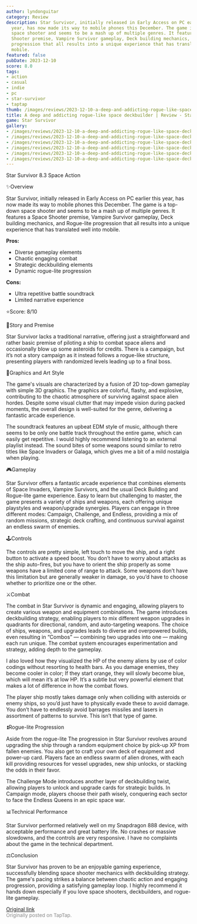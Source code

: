 ```yaml
---
author: lyndonguitar
category: Review
description: Star Survivor, initially released in Early Access on PC earlier this
  year, has now made its way to mobile phones this December. The game is a top-down
  space shooter and seems to be a mash up of multiple genres. It features a Space
  Shooter premise, Vampire Survivor gameplay, Deck building mechanics, and Rogue-lite
  progression that all results into a unique experience that has translated well into
  mobile.
featured: false
pubDate: 2023-12-10
score: 8.0
tags:
- action
- casual
- indie
- pc
- star-survivor
- taptap
thumb: /images/reviews/2023-12-10-a-deep-and-addicting-rogue-like-space-deckbuilder--review---star-survivor-0.avif
title: A deep and addicting rogue-like space deckbuilder | Review - Star Survivor
game: Star Survivor
gallery:
- /images/reviews/2023-12-10-a-deep-and-addicting-rogue-like-space-deckbuilder--review---star-survivor-0.avif
- /images/reviews/2023-12-10-a-deep-and-addicting-rogue-like-space-deckbuilder--review---star-survivor-1.avif
- /images/reviews/2023-12-10-a-deep-and-addicting-rogue-like-space-deckbuilder--review---star-survivor-2.avif
- /images/reviews/2023-12-10-a-deep-and-addicting-rogue-like-space-deckbuilder--review---star-survivor-3.avif
- /images/reviews/2023-12-10-a-deep-and-addicting-rogue-like-space-deckbuilder--review---star-survivor-4.avif
- /images/reviews/2023-12-10-a-deep-and-addicting-rogue-like-space-deckbuilder--review---star-survivor-5.avif
---
```

Star Survivor
8.3
Space
Action

✨Overview

Star Survivor, initially released in Early Access on PC earlier this year, has now made its way to mobile phones this December. The game is a top-down space shooter and seems to be a mash up of multiple genres. It features a Space Shooter premise, Vampire Survivor gameplay, Deck building mechanics, and Rogue-lite progression that all results into a unique experience that has translated well into mobile.


**Pros:**
- Diverse gameplay elements
- Chaotic engaging combat
- Strategic deckbuilding elements
- Dynamic rogue-lite progression



**Cons:**
- Ultra repetitive battle soundtrack
- Limited narrative experience


⭐️Score: 8/10

📖Story and Premise

Star Survivor lacks a traditional narrative, offering just a straightforward and rather basic premise of piloting a ship to combat space aliens and occasionally blow up some asteroids for credits. There is a campaign, but it’s not a story campaign as it instead follows a rogue-like structure, presenting players with randomized levels leading up to a final boss.

🎨Graphics and Art Style

The game's visuals are characterized by a fusion of 2D top-down gameplay with simple 3D graphics. The graphics are colorful, flashy, and explosive, contributing to the chaotic atmosphere of surviving against space alien hordes. Despite some visual clutter that may impede vision during packed moments, the overall design is well-suited for the genre, delivering a fantastic arcade experience.

The soundtrack features an upbeat EDM style of music, although there seems to be only one battle track throughout the entire game, which can easily get repetitive. I would highly recommend listening to an external playlist instead. The sound bites of some weapons sound similar to retro titles like Space Invaders or Galaga,  which gives me a bit of a mild nostalgia when playing.

🎮Gameplay

Star Survivor offers a fantastic arcade experience that combines elements of Space Invaders, Vampire Survivors, and the usual Deck Building and Rogue-lite game experience. Easy to learn but challenging to master, the game presents a variety of ships and weapons, each offering unique playstyles and weapon/upgrade synergies. Players can engage in three different modes: Campaign, Challenge, and Endless, providing a mix of random missions, strategic deck crafting, and continuous survival against an endless swarm of enemies.

🕹Controls

The controls are pretty simple, left touch to move the ship, and a right button to activate a speed boost. You don’t have to worry about attacks as the ship auto-fires, but you have to orient the ship properly as some weapons have a limited cone of range to attack. Some weapons don’t have this limitation but are generally weaker in damage, so you’d have to choose whether to prioritize one or the other.

⚔️Combat

The combat in Star Survivor is dynamic and engaging, allowing players to create various weapon and equipment combinations. The game introduces deckbuilding strategy, enabling players to mix different weapon upgrades in quadrants for directional, random, and auto-targeting weapons. The choice of ships, weapons, and upgrades leads to diverse and overpowered builds, even resulting in “Combos” — combining two upgrades into one — making each run unique. The combat system encourages experimentation and strategy, adding depth to the gameplay.

I also loved how they visualized the HP of the enemy aliens by use of color codings without resorting to health bars. As you damage enemies, they become cooler in color; If they start orange, they will slowly become blue, which will mean it’s at low HP. It’s a subtle but very powerful element that makes a lot of difference in how the combat flows.

The player ship mostly takes damage only when colliding with asteroids or enemy ships, so you’d just have to physically evade these to avoid damage. You don’t have to endlessly avoid barrages missiles and lasers in assortment of patterns to survive. This isn’t that type of game.

⏫Rogue-lite Progression

Aside from the rogue-lite The progression in Star Survivor revolves around upgrading the ship through a random equipment choice by pick-up XP from fallen enemies. You also get to craft your own deck of equipment and power-up card. Players face an endless swarm of alien drones, with each kill providing resources for vessel upgrades, new ship unlocks, or stacking the odds in their favor.

The Challenge Mode introduces another layer of deckbuilding twist, allowing players to unlock and upgrade cards for strategic builds. In Campaign mode, players choose their path wisely, conquering each sector to face the Endless Queens in an epic space war.

📊Technical Performance

Star Survivor performed relatively well on my Snapdragon 888 device, with acceptable performance and great battery life. No crashes or massive slowdowns, and the controls are very responsive. I have no complaints about the game in the technical department.

⚖️Conclusion

Star Survivor has proven to be an enjoyable gaming experience, successfully blending space shooter mechanics with deckbuilding strategy. The game's pacing strikes a balance between chaotic action and engaging progression, providing a satisfying gameplay loop. I highly recommend it hands down especially if you love space shooters, deckbuilders, and rogue-lite gameplay.

[Original link](https://www.taptap.io/post/6645389)<br><span style="font-size: 0.95em; color: #888;">Originally posted on TapTap.</span>